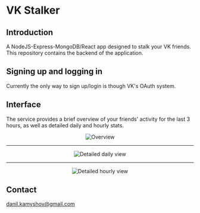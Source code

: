 # VK Stalker

## Introduction

A NodeJS-Express-MongoDB/React app designed to stalk your VK friends. This repository contains the backend of the application.

## Signing up and logging in

Currently the only way to sign up/login is though VK's OAuth system.
## Interface

The service provides a brief overview of your friends' activity for the last 3 hours, as well as detailed daily and hourly stats.

<div style='text-align: center;'>
    <img alt='Overview' src='https://pp.userapi.com/c837629/v837629083/57816/FqdcCyqFN_A.jpg'/>
</div>
<hr/>
<div style='text-align: center;'>
    <img alt='Detailed daily view' src='https://pp.userapi.com/c837629/v837629083/5780d/4BswhvjvrYw.jpg'/>
</div>
<hr/>
<div style='text-align: center;'>
    <img alt='Detailed hourly view' src='https://pp.userapi.com/c837629/v837629083/57804/LEP1ncdJkjw.jpg'/>
</div>

## Contact

danil.kamyshov@gmail.com
